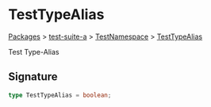 # TestTypeAlias

[Packages](/) > [test-suite-a](/test-suite-a/) > [TestNamespace](/test-suite-a/testnamespace-namespace/) > [TestTypeAlias](/test-suite-a/testnamespace-namespace/testtypealias-typealias/)

Test Type-Alias

<h2 id="testtypealias-signature">Signature</h2>

```typescript
type TestTypeAlias = boolean;
```
